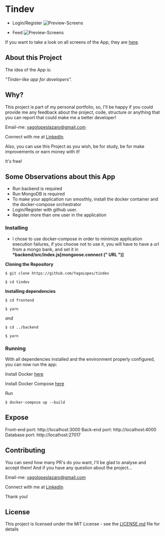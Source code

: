 # Tindev

- Login/Register ![Preview-Screens](https://github.com/YagoLopes/tindev/blob/master/doc/assets/img/tindev.png)

- Feed ![Preview-Screens](https://github.com/YagoLopes/tindev/blob/master/doc/assets/img/tindev.png)

If you want to take a look on all screens of the App, they are [here](https://w5bcg.csb.app/).

## About this Project

The idea of the App is:

_"Tinder-like app for developers"._

## Why?

This project is part of my personal portfolio, so, I'll be happy if you could provide me any feedback about the project, code, structure or anything that you can report that could make me a better developer!

Email-me: yagolopeslazaro@gmail.com

Connect with me at [LinkedIn](https://www.linkedin.com/in/yago-lopes-l%C3%A1zaro-917536140/).

Also, you can use this Project as you wish, be for study, be for make improvements or earn money with it!

It's free!

## Some Observations about this App

- Run backend is required
- Run MongoDB is required
- To make your application run smoothly, install the docker container and the docker-compose orchestrator
- Login/Register with github user.
- Register more than one user in the application

### Installing

- I chose to use docker-compose in order to minimize application execution failures, if you choose not to use it, you will have to have a url from a mongo bank, and set it in **\*backend/src/index.js[mongoose.connect (" URL ")]**

**Cloning the Repository**

```
$ git clone https://github.com/YagoLopes/tindev

$ cd tindev
```

**Installing dependencies**

```
$ cd frontend
```

```
$ yarn
```

_and_

```
$ cd ../backend
```

```
$ yarn
```

### Running

With all dependencies installed and the environment properly configured, you can now run the app:

Install Docker [here](https://docs.docker.com/install/)

Install Docker Compose [here](https://docs.docker.com/compose/install/)

Run

```
$ docker-compose up --build
```

## Expose

Front-end port: http://localhost:3000
Back-end port: http://localhost:4000
Database port: http://localhost:27017

## Contributing

You can send how many PR's do you want, I'll be glad to analyse and accept them! And if you have any question about the project...

Email-me: yagolopeslazaro@gmail.com

Connect with me at [LinkedIn](https://www.linkedin.com/in/yago-lopes-l%C3%A1zaro-917536140/)

Thank you!

## License

This project is licensed under the MIT License - see the [LICENSE.md](https://github.com/YagoLopes/tindev/blob/master/LICENSE) file for details
